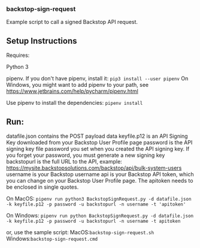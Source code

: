 ### backstop-sign-request

Example script to call a signed Backstop API request.

## Setup Instructions

Requires:

Python 3

pipenv. If you don't have pipenv, install it: 
`pip3 install --user pipenv`
On Windows, you might want to add pipenv to your path, see https://www.jetbrains.com/help/pycharm/pipenv.html

Use pipenv to install the dependencies:
`pipenv install`


## Run:

datafile.json contains the POST payload data
keyfile.p12 is an API Signing Key downloaded from your Backstop User Profile page
password is the API signing key file password you set when you created the API signing key. If you forget your password, you must generate a new signing key
backstopurl is the full URL to the API, example: https://mysite.backstopsolutions.com/backstop/api/bulk-system-users
username is your Backstop username
api is your Backstop API token, which you can change on your Backstop User Profile page. The apitoken needs to be enclosed in single quotes.


On MacOS:
`pipenv run python3 BackstopSignRequest.py -d datafile.json -k keyfile.p12 -p password -u backstopurl -n username -t 'apitoken'`


On Windows:
`pipenv run python BackstopSignRequest.py -d datafile.json -k keyfile.p12 -p password -u backstopurl -n username -t apitoken`


or, use the sample script: 
MacOS:`backstop-sign-request.sh`
Windows:`backstop-sign-request.cmd`
